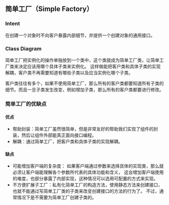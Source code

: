 ## 简单工厂（Simple Factory）

### Intent

在创建一个对象时不向客户暴露内部细节，并提供一个创建对象的通用接口。

### Class Diagram

简单工厂把实例化的操作单独放到一个类中，这个类就成为简单工厂类，让简单工厂类来决定应该用哪个具体子类来实例化。
这样做能把客户类和具体子类的实现解耦，客户类不再需要知道有哪些子类以及应当实例化哪个子类。

客户类往往有多个，如果不使用简单工厂，那么所有的客户类都要知道所有子类的细节。而且一旦子类发生改变，例如增加子类，那么所有的客户类都要进行修改。

### 简单工厂的优缺点
#### 优点 
- 帮助封装：简单工厂虽然很简单，但是非常友好的帮助我们实现了组件的封装，然后让组件外部能真正面向接口编程。
- 解耦：通过简单工厂，把客户类和具体子类的实现解耦。

#### 缺点
- 可能增加客户端的复杂度：
  如果客户端通过参数来选择具体的实现类，那么就必须让客户端能理解各个参数所代表的具体功能和含义，
  这会增加客户端使用的难度，也部分暴露了内部实现，这种情况可以选用可配置的方式来实现。
- 不方便扩展子工厂：私有化简单工厂的构造方法，使用静态方法来创建接口，也就不能通过写简单工厂类的子类来改变创建接口的方法的行为了。
不过，通常情况下是不需要为简单工厂创建子类的。